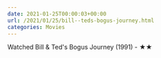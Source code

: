 ```yaml
---
date: 2021-01-25T00:00:03+00:00
url: /2021/01/25/bill--teds-bogus-journey.html
categories: Movies
---
```

Watched Bill & Ted's Bogus Journey (1991) - ★★




